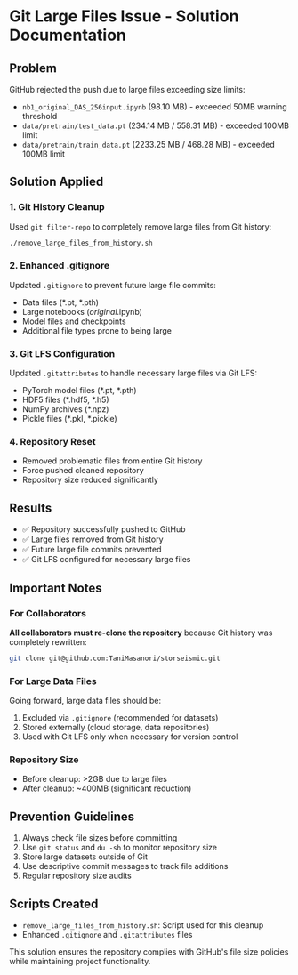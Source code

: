 # Git Large Files Issue - Solution Documentation

## Problem
GitHub rejected the push due to large files exceeding size limits:
- `nb1_original_DAS_256input.ipynb` (98.10 MB) - exceeded 50MB warning threshold
- `data/pretrain/test_data.pt` (234.14 MB / 558.31 MB) - exceeded 100MB limit
- `data/pretrain/train_data.pt` (2233.25 MB / 468.28 MB) - exceeded 100MB limit

## Solution Applied

### 1. Git History Cleanup
Used `git filter-repo` to completely remove large files from Git history:
```bash
./remove_large_files_from_history.sh
```

### 2. Enhanced .gitignore
Updated `.gitignore` to prevent future large file commits:
- Data files (*.pt, *.pth)
- Large notebooks (*_original_*.ipynb)
- Model files and checkpoints
- Additional file types prone to being large

### 3. Git LFS Configuration
Updated `.gitattributes` to handle necessary large files via Git LFS:
- PyTorch model files (*.pt, *.pth)
- HDF5 files (*.hdf5, *.h5)
- NumPy archives (*.npz)
- Pickle files (*.pkl, *.pickle)

### 4. Repository Reset
- Removed problematic files from entire Git history
- Force pushed cleaned repository
- Repository size reduced significantly

## Results
- ✅ Repository successfully pushed to GitHub
- ✅ Large files removed from Git history
- ✅ Future large file commits prevented
- ✅ Git LFS configured for necessary large files

## Important Notes

### For Collaborators
**All collaborators must re-clone the repository** because Git history was completely rewritten:
```bash
git clone git@github.com:TaniMasanori/storseismic.git
```

### For Large Data Files
Going forward, large data files should be:
1. Excluded via `.gitignore` (recommended for datasets)
2. Stored externally (cloud storage, data repositories)
3. Used with Git LFS only when necessary for version control

### Repository Size
- Before cleanup: >2GB due to large files
- After cleanup: ~400MB (significant reduction)

## Prevention Guidelines
1. Always check file sizes before committing
2. Use `git status` and `du -sh` to monitor repository size
3. Store large datasets outside of Git
4. Use descriptive commit messages to track file additions
5. Regular repository size audits

## Scripts Created
- `remove_large_files_from_history.sh`: Script used for this cleanup
- Enhanced `.gitignore` and `.gitattributes` files

This solution ensures the repository complies with GitHub's file size policies while maintaining project functionality. 